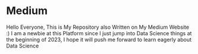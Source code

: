 # Medium
Hello Everyone, This is My Repository also Written on My Medium Website :)
I am a newbie at this Platform since I just jump into Data Science things at the beginning of 2023, I hope it will push me forward to learn eagerly about Data Science
